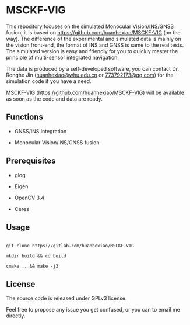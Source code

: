 # MSCKF-VIG



This repository focuses on the simulated Monocular Vision/INS/GNSS fusion, it is based on https://github.com/huanhexiao/MSCKF-VIG (on the way).
The difference of the experimental and simulated data is mainly on the vision front-end, the format of INS and GNSS is same to the real tests.
The simulated version is easy and friendly for you to quickly master the principle of multi-sensor integrated navigation.

The data is produced by a self-developed software, 
you can contact Dr. Ronghe Jin (huanhexiao@whu.edu.cn or 773792173@qq.com) for the simulation code if you have a need.

MSCKF-VIG (https://github.com/huanhexiao/MSCKF-VIG) will be available as soon as the code and data are ready.

## Functions

- GNSS/INS integration

- Monocular Vision/INS/GNSS fusion



## Prerequisites

- glog 

- Eigen

- OpenCV 3.4

- Ceres



## Usage

```shell

git clone https://gitlab.com/huanhexiao/MSCKF-VIG

mkdir build && cd build 

cmake .. && make -j3

```

## License
The source code is released under GPLv3 license.

Feel free to propose any issue you get confused, or you can to email me directly.